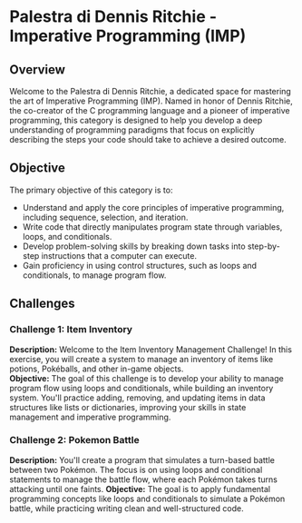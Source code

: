 # Palestra di Dennis Ritchie - Imperative Programming (IMP)

## Overview
Welcome to the Palestra di Dennis Ritchie, a dedicated space for mastering the art of Imperative Programming (IMP). Named in honor of Dennis Ritchie, the co-creator of the C programming language and a pioneer of imperative programming, this category is designed to help you develop a deep understanding of programming paradigms that focus on explicitly describing the steps your code should take to achieve a desired outcome.

## Objective
The primary objective of this category is to:
- Understand and apply the core principles of imperative programming, including sequence, selection, and iteration.
- Write code that directly manipulates program state through variables, loops, and conditionals.
- Develop problem-solving skills by breaking down tasks into step-by-step instructions that a computer can execute.
- Gain proficiency in using control structures, such as loops and conditionals, to manage program flow.

## Challenges
### Challenge 1: Item Inventory
**Description:** Welcome to the Item Inventory Management Challenge! In this exercise, you will create a system to manage an inventory of items like potions, Pokéballs, and other in-game objects. <br>
**Objective:** The goal of this challenge is to develop your ability to manage program flow using loops and conditionals, while building an inventory system. You'll practice adding, removing, and updating items in data structures like lists or dictionaries, improving your skills in state management and imperative programming.

### Challenge 2: Pokemon Battle
**Description:** You'll create a program that simulates a turn-based battle between two Pokémon. The focus is on using loops and conditional statements to manage the battle flow, where each Pokémon takes turns attacking until one faints.
**Objective:** The goal is to apply fundamental programming concepts like loops and conditionals to simulate a Pokémon battle, while practicing writing clean and well-structured code.
